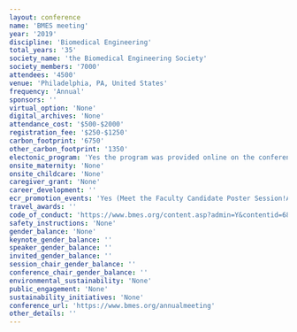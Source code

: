 ```yaml
---
layout: conference 
name: 'BMES meeting'
year: '2019'
discipline: 'Biomedical Engineering'
total_years: '35'
society_name: 'the Biomedical Engineering Society'
society_members: '7000'
attendees: '4500'
venue: 'Philadelphia, PA, United States'
frequency: 'Annual'
sponsors: ''
virtual_option: 'None'
digital_archives: 'None'
attendance_cost: '$500-$2000'
registration_fee: '$250-$1250'
carbon_footprint: '6750'
other_carbon_footprint: '1350'
electonic_program: 'Yes the program was provided online on the conference website.'
onsite_maternity: 'None'
onsite_childcare: 'None'
caregiver_grant: 'None'
career_development: ''
ecr_promotion_events: 'Yes (Meet the Faculty Candidate Poster Session!Allocated to postdoctoral researchers going on the faculty job market)'
travel_awards: ''
code_of_conduct: 'https://www.bmes.org/content.asp?admin=Y&contentid=684'
safety_instructions: 'None'
gender_balance: 'None'
keynote_gender_balance: ''
speaker_gender_balance: ''
invited_gender_balance: ''
session_chair_gender_balance: ''
conference_chair_gender_balance: ''
environmental_sustainability: 'None'
public_engagement: 'None'
sustainability_initiatives: 'None'
conference_url: 'https://www.bmes.org/annualmeeting'
other_details: ''
---
```

